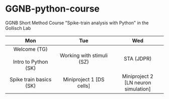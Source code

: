 # GGNB-python-course
GGNB Short Method Course "Spike-train analysis with Python" in the Gollisch Lab

|Mon | Tue | Wed|
|:----:|:-----:|:----:|
|Welcome (TG) <br><br> Intro to Python (SK) | Working with stimuli (SZ) | STA (JDPR)|
|Spike train basics (SK)| Miniproject 1 [DS cells] | Miniproject  2 <br>[LN neuron simulation]|
